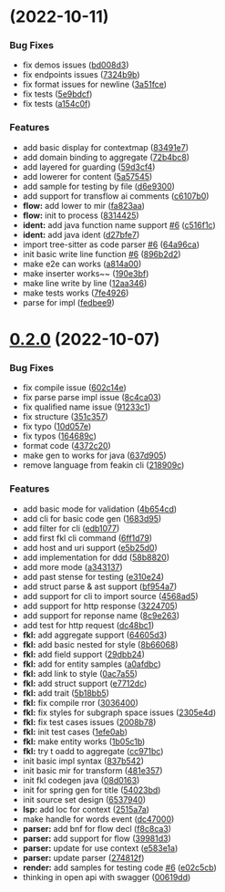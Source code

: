 # [](https://github.com/feakin/fklang/compare/v0.2.0...v) (2022-10-11)


### Bug Fixes

* fix demos issues ([bd008d3](https://github.com/feakin/fklang/commit/bd008d34be0a47637df1c4686c00fbff08e5efe8))
* fix endpoints issues ([7324b9b](https://github.com/feakin/fklang/commit/7324b9b401c64a1b711b9d8dcef568476d4b4a49))
* fix format issues for newline ([3a51fce](https://github.com/feakin/fklang/commit/3a51fce5605d6f213ea4d15be294237adc29c29b))
* fix tests ([5e9bdcf](https://github.com/feakin/fklang/commit/5e9bdcf6c0cc39e1361aea4705ecc2d753f3438d))
* fix tests ([a154c0f](https://github.com/feakin/fklang/commit/a154c0f06e9a37cb932bc6e18194dc337576bc0c))


### Features

* add basic display for contextmap ([83491e7](https://github.com/feakin/fklang/commit/83491e71464d8be4917862b874c0ce0cff54c3a9))
* add domain binding to aggregate ([72b4bc8](https://github.com/feakin/fklang/commit/72b4bc842eb755a75374f52bd1de38c27b0e93b0))
* add layered for guarding ([59d3cf4](https://github.com/feakin/fklang/commit/59d3cf4f807f9d6a3cfa017bf8658dbd3b5fe223))
* add lowerer for content ([5a57545](https://github.com/feakin/fklang/commit/5a575456bf751762b92f4bad0829410985b3cf64))
* add sample for testing by file ([d6e9300](https://github.com/feakin/fklang/commit/d6e9300bd2736f925d4d025499c389165ecb1acc))
* add support for transflow ai comments ([c6107b0](https://github.com/feakin/fklang/commit/c6107b062848491f381b1293103076c986677fdf))
* **flow:** add lower to mir ([fa823aa](https://github.com/feakin/fklang/commit/fa823aa539ceb8e1395e3a3411e714b180c29079))
* **flow:** init to process ([8314425](https://github.com/feakin/fklang/commit/83144258bf3235764c3f2df87d28d418f55bf25d))
* **ident:** add java function name support [#6](https://github.com/feakin/fklang/issues/6) ([c516f1c](https://github.com/feakin/fklang/commit/c516f1c57a5be7b1afcc38d5dfa9297a14761173))
* **ident:** add java ident ([d27bfe7](https://github.com/feakin/fklang/commit/d27bfe71d92258b316b4894663cc6fe3a6ce3b2b))
* import tree-sitter as code parser [#6](https://github.com/feakin/fklang/issues/6) ([64a96ca](https://github.com/feakin/fklang/commit/64a96caca8ef59aff0944495310cf20f9dc34a4a))
* init basic write line function [#6](https://github.com/feakin/fklang/issues/6) ([896b2d2](https://github.com/feakin/fklang/commit/896b2d20c74435829d1c74d2b26224f125d0c601))
* make e2e can works ([a814a00](https://github.com/feakin/fklang/commit/a814a00f4c606383e78ca94b7a9f0503f639e71d))
* make inserter works~~ ([190e3bf](https://github.com/feakin/fklang/commit/190e3bf4c8c4003b548eca453428a761d7ddf355))
* make line write by line ([12aa346](https://github.com/feakin/fklang/commit/12aa346a831b92dcf83be6075e5e01135cf1bfa7))
* make tests works ([7fe4926](https://github.com/feakin/fklang/commit/7fe49268461f79d3dcd2d302e7498df19d91f8fe))
* parse for impl ([fedbee9](https://github.com/feakin/fklang/commit/fedbee9b8d028634a11ad5b719a1459224ac109b))



# [0.2.0](https://github.com/feakin/fklang/compare/e7712dceff1d88cb8a55a9cd6ea57b21acbc23c8...v0.2.0) (2022-10-07)


### Bug Fixes

* fix compile issue ([602c14e](https://github.com/feakin/fklang/commit/602c14e2a3c486936bb8663930053f20a9dda114))
* fix parse parse impl issue ([8c4ca03](https://github.com/feakin/fklang/commit/8c4ca03c7a5e13cc03a451f6b9f3fb21abec3f91))
* fix qualified name issue ([91233c1](https://github.com/feakin/fklang/commit/91233c10128d5bb02a93b7f0348be3b0c7fa3ec5))
* fix structure ([351c357](https://github.com/feakin/fklang/commit/351c3571216132d8fb3cd2ef371679c79c85ac17))
* fix typo ([10d057e](https://github.com/feakin/fklang/commit/10d057e83fc377c3e2c7e39f5545612da087228d))
* fix typos ([164689c](https://github.com/feakin/fklang/commit/164689c5fa0bed26a516db167dff8727126f67a5))
* format code ([4372c20](https://github.com/feakin/fklang/commit/4372c20e5b611a5b3938893f7b3a276277f56e18))
* make gen to works for java ([637d905](https://github.com/feakin/fklang/commit/637d905a2437c03aea6396e81f33125f78611174))
* remove language from feakin cli ([218909c](https://github.com/feakin/fklang/commit/218909c741fc48eb1313ed1be6831fcae8966043))


### Features

* add basic mode for validation ([4b654cd](https://github.com/feakin/fklang/commit/4b654cd2ff62c819f25387a3f8804806e55422b5))
* add cli for basic code gen ([1683d95](https://github.com/feakin/fklang/commit/1683d95995d756a435a793c4f0762772e044698e))
* add filter for cli ([edb1077](https://github.com/feakin/fklang/commit/edb10777078fdc69bfa02f209b2e16ed24425aba))
* add first fkl cli command ([6ff1d79](https://github.com/feakin/fklang/commit/6ff1d79fd52231148dd7dba263831f7319da3272))
* add host and uri support ([e5b25d0](https://github.com/feakin/fklang/commit/e5b25d037894849a1c1e68385fd628c90294a9b6))
* add implementation for ddd ([58b8820](https://github.com/feakin/fklang/commit/58b8820fdf75ad207389eb7205f0f64efe2c4b42))
* add more mode ([a343137](https://github.com/feakin/fklang/commit/a343137363bfc6d43fb1c193fedad98cadc86667))
* add past stense for testing ([e310e24](https://github.com/feakin/fklang/commit/e310e24f623222f32510a5ea1197d8cf9825f7ac))
* add struct parse & ast support ([bf954a7](https://github.com/feakin/fklang/commit/bf954a7c5e2bb9a0e7fc2b25bd0fe152013c5c06))
* add support for cli to import source ([4568ad5](https://github.com/feakin/fklang/commit/4568ad5f95cf4d310e0a8c9a2fb9adb96aaff017))
* add support for http response ([3224705](https://github.com/feakin/fklang/commit/3224705e343b31f5549ac42f72c4bb5e1fd0d2a2))
* add support for reponse name ([8c9e263](https://github.com/feakin/fklang/commit/8c9e263d760740a058b847e3bab640738563eab9))
* add test for http request ([dc48bc1](https://github.com/feakin/fklang/commit/dc48bc120f8024ccd079fd17a6ba9cb63b7ca245))
* **fkl:** add aggregate support ([64605d3](https://github.com/feakin/fklang/commit/64605d3920a2e4a725f0ca0e8658de3c9595211b))
* **fkl:** add basic nested for style ([8b66068](https://github.com/feakin/fklang/commit/8b66068eb341424f2b0589ca52226b933baf2b0f))
* **fkl:** add field support ([29dbb24](https://github.com/feakin/fklang/commit/29dbb249e125566a3cc7b973d0686753fa30237a))
* **fkl:** add for entity samples ([a0afdbc](https://github.com/feakin/fklang/commit/a0afdbc5a116ed74e20c09154c7d4b0728cfc785))
* **fkl:** add link to style ([0ac7a55](https://github.com/feakin/fklang/commit/0ac7a5509876d53ee82fe49a47d7f67e867827c3))
* **fkl:** add struct support ([e7712dc](https://github.com/feakin/fklang/commit/e7712dceff1d88cb8a55a9cd6ea57b21acbc23c8))
* **fkl:** add trait ([5b18bb5](https://github.com/feakin/fklang/commit/5b18bb5c588c3536b243a95c2090db54049b5095))
* **fkl:** fix compile rror ([3036400](https://github.com/feakin/fklang/commit/30364001b512921993bda21b7e974d2944e0323b))
* **fkl:** fix styles for subgraph space issues ([2305e4d](https://github.com/feakin/fklang/commit/2305e4d015eae32aa03def044c955b48719cea46))
* **fkl:** fix test cases issues ([2008b78](https://github.com/feakin/fklang/commit/2008b782ee6b0874a355e144c963420573c57a10))
* **fkl:** init test cases ([1efe0ab](https://github.com/feakin/fklang/commit/1efe0ab9fb5b7eff39e48fd0148af4ed4c336fa2))
* **fkl:** make entity works ([1b05c1b](https://github.com/feakin/fklang/commit/1b05c1befc6256e24e55af88911c62437145861b))
* **fkl:** try t oadd to aggregate ([cc971bc](https://github.com/feakin/fklang/commit/cc971bc1e379d9ad84e488b0ba99cca1653b4d6d))
* init basic impl syntax ([837b542](https://github.com/feakin/fklang/commit/837b5422759fd3ef0f4ca919ead99bc4c3e3b701))
* init basic mir for transform ([481e357](https://github.com/feakin/fklang/commit/481e3579a68499d6831f76d35d1c326185fa394b))
* init fkl codegen java ([08d0163](https://github.com/feakin/fklang/commit/08d01638dc5f801aafca5dc055dd04a750e45818))
* init for spring gen for title ([54023bd](https://github.com/feakin/fklang/commit/54023bd199c96b1d5542c84f451ec4d335218813))
* init source set design ([6537940](https://github.com/feakin/fklang/commit/6537940df865369c9eda7bd6896d6f55ed17e9ec))
* **lsp:** add loc for context ([2515a7a](https://github.com/feakin/fklang/commit/2515a7a88e790c34938e5e4cceea50afabb65759))
* make handle for words event ([dc47000](https://github.com/feakin/fklang/commit/dc4700082d7b459d5bb0ced16d648bb5daced5fc))
* **parser:** add bnf for flow decl ([f8c8ca3](https://github.com/feakin/fklang/commit/f8c8ca37509eb8273a75a3ddf7011a971528e086))
* **parser:** add support for flow ([39981d3](https://github.com/feakin/fklang/commit/39981d3ddc3ffd50c67e70aacb7ef8bbb894a82d))
* **parser:** update for use context ([e583e1a](https://github.com/feakin/fklang/commit/e583e1a35e2562ff5a465a1f5ab6fc36fb286ae6))
* **parser:** update parser ([274812f](https://github.com/feakin/fklang/commit/274812f2b160c3bf9fe81399eeccd01e2fb9ffa6))
* **render:**  add samples for testing code [#6](https://github.com/feakin/fklang/issues/6) ([e02c5cb](https://github.com/feakin/fklang/commit/e02c5cbed06653f85f2a32e79b483db3ab2f858d))
* thinking in open api with swagger ([00619dd](https://github.com/feakin/fklang/commit/00619ddc03a665d980275649cd0378eca40e5bdf))



